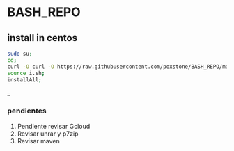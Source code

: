 # BASH_REPO

## install in centos
```bash
sudo su;
cd;
curl -O curl -O https://raw.githubusercontent.com/poxstone/BASH_REPO/master/desktostart/centos7-cloud/i.sh;
source i.sh;
installAll;
```
_

### pendientes
1. Pendiente revisar Gcloud
1. Revisar unrar y p7zip
1. Revisar maven

